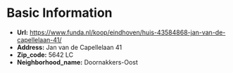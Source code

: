 # Basic Information

- **Url:** https://www.funda.nl/koop/eindhoven/huis-43584868-jan-van-de-capellelaan-41/
- **Address:** Jan van de Capellelaan 41
- **Zip_code:** 5642 LC
- **Neighborhood_name:** Doornakkers-Oost